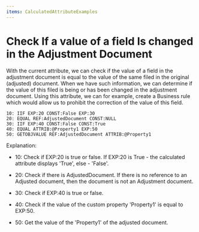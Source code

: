 ```yaml
---
items: CalculatedAttributeExamples
---
```


# Check If a value of a field Is changed in the Adjustment Document

With the current attribute, we can check if the value of a field in the adjustment document is equal to the value of the same filed in the original (adjusted) document. When we have such information, we  can  determine if the value of this filed is being or has been changed in the adjustment document. Using this attribute, we can for example, create a Business rule which would allow us to prohibit the correction of the value of this field.



```
10: IIF EXP:20 CONST:False EXP:30
20: EQUAL REF:AdjustedDocument CONST:NULL                                  
30: IIF EXP:40 CONST:False CONST:True      
40: EQUAL ATTRIB:@Property1 EXP:50                              
50: GETOBJVALUE REF:AdjustedDocument ATTRIB:@Property1                     
```



Explanation:

- 10: Check if EXP:20 is true or false. If EXP:20 is True - the calculated attribute displays 'True', else - 'False'.
- 20: Check if there is AdjustedDocument. If there is no reference to an  Adjusted document, then the document is not an Adjustment document.
- 30: Check if EXP:40 is true or false.

- 40: Check if the value of the custom property 'Property1' is equal to EXP:50.

- 50: Get the value of the 'Property1' of the adjusted document.
